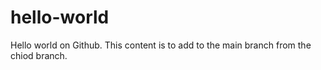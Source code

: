 # hello-world
Hello world on Github. This content is to add to the main branch from the chiod branch.
